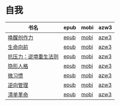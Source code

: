 # 自我

| 书名 | epub | mobi | azw3 |
| --- | --- | --- | --- |
| [唤醒创作力](http://ct.dalanmei.com/f/31084289-571807726-a50f0a) | [epub](http://ct.dalanmei.com/f/31084289-571807726-a50f0a) | [mobi](http://ct.dalanmei.com/f/31084289-571540044-5e4ce4) | [azw3](http://ct.dalanmei.com/f/31084289-572196163-9b842f) |
| [生命向前](http://ct.dalanmei.com/f/31084289-571912656-b91355) | [epub](http://ct.dalanmei.com/f/31084289-571912656-b91355) | [mobi](http://ct.dalanmei.com/f/31084289-571556155-18eb95) | [azw3](http://ct.dalanmei.com/f/31084289-572073160-b31e61) |
| [抗压力：逆境重生法则](http://ct.dalanmei.com/f/31084289-571919704-56056a) | [epub](http://ct.dalanmei.com/f/31084289-571919704-56056a) | [mobi](http://ct.dalanmei.com/f/31084289-571558999-2072c7) | [azw3](http://ct.dalanmei.com/f/31084289-572076400-563b2e) |
| [隐形人格](http://ct.dalanmei.com/f/31084289-571986842-e674a3) | [epub](http://ct.dalanmei.com/f/31084289-571986842-e674a3) | [mobi](http://ct.dalanmei.com/f/31084289-571561055-0f7e06) | [azw3](http://ct.dalanmei.com/f/31084289-571904607-d4f7b3) |
| [微习惯](http://ct.dalanmei.com/f/31084289-571779707-f842b7) | [epub](http://ct.dalanmei.com/f/31084289-571779707-f842b7) | [mobi](http://ct.dalanmei.com/f/31084289-571523703-cc0947) | [azw3](http://ct.dalanmei.com/f/31084289-571879548-a86b6d) |
| [逆向管理](None) | [epub](None) | [mobi](None) | [azw3](None) |
| [清单革命](None) | [epub](None) | [mobi](None) | [azw3](None) |
